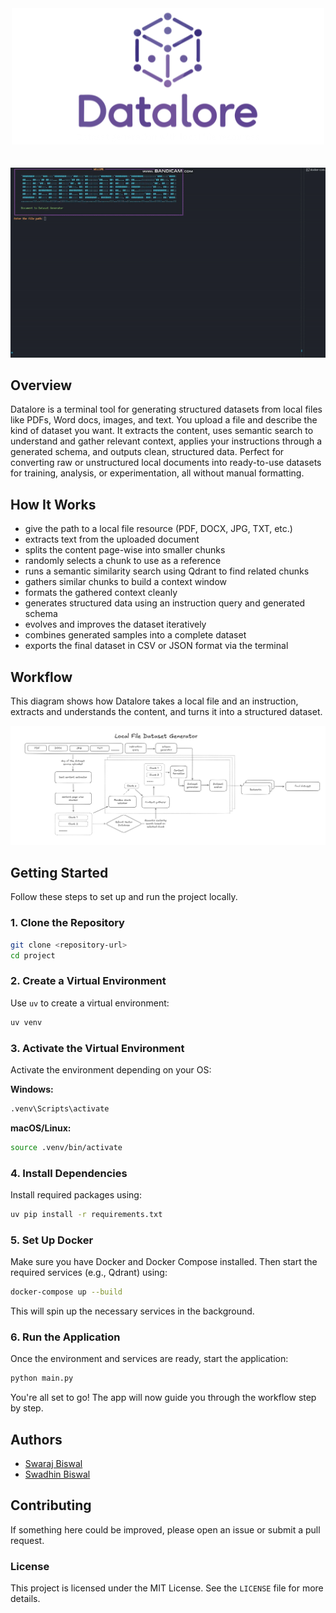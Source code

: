 <div align="center">
  <img src="./assets/logo.png" alt="Datalore.ai" />
</div>
<br/>
<br/>
<div align="center">
  <img src="./assets/local_file_dataset.gif" alt="Deep Research Demo" />
</div>


## Overview

Datalore is a terminal tool for generating structured datasets from local files like PDFs, Word docs, images, and text. You upload a file and describe the kind of dataset you want. It extracts the content, uses semantic search to understand and gather relevant context, applies your instructions through a generated schema, and outputs clean, structured data. Perfect for converting raw or unstructured local documents into ready-to-use datasets for training, analysis, or experimentation, all without manual formatting.


## How It Works

- give the path to a local file resource (PDF, DOCX, JPG, TXT, etc.)  
- extracts text from the uploaded document  
- splits the content page-wise into smaller chunks  
- randomly selects a chunk to use as a reference  
- runs a semantic similarity search using Qdrant to find related chunks  
- gathers similar chunks to build a context window  
- formats the gathered context cleanly  
- generates structured data using an instruction query and generated schema  
- evolves and improves the dataset iteratively  
- combines generated samples into a complete dataset  
- exports the final dataset in CSV or JSON format via the terminal  



## Workflow

This diagram shows how Datalore takes a local file and an instruction, extracts and understands the content, and turns it into a structured dataset.

![Deep Research Workflow](./assets/Local_File.png)



## Getting Started

Follow these steps to set up and run the project locally.

### 1. Clone the Repository

```bash
git clone <repository-url>
cd project
```

### 2. Create a Virtual Environment

Use `uv` to create a virtual environment:

```bash
uv venv
```

### 3. Activate the Virtual Environment

Activate the environment depending on your OS:

**Windows:**
```bash
.venv\Scripts\activate
```

**macOS/Linux:**
```bash
source .venv/bin/activate
```

### 4. Install Dependencies

Install required packages using:

```bash
uv pip install -r requirements.txt
```

### 5. Set Up Docker

Make sure you have Docker and Docker Compose installed. Then start the required services (e.g., Qdrant) using:

```bash
docker-compose up --build
```

This will spin up the necessary services in the background.

### 6. Run the Application

Once the environment and services are ready, start the application:

```bash
python main.py
```

You're all set to go! The app will now guide you through the workflow step by step.

## Authors

- [Swaraj Biswal](https://github.com/swarajbiswal)
- [Swadhin Biswal](https://github.com/swadhinbiswal)  


## Contributing

If something here could be improved, please open an issue or submit a pull request.

### License

This project is licensed under the MIT License. See the `LICENSE` file for more details.

